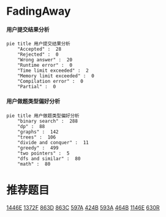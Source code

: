 # FadingAway

<!-- tabs:start -->



#### **用户提交结果分析**

```mermaid
pie title 用户提交结果分析
    "Accepted" :  28
    "Rejected" :  0
    "Wrong answer" :  20
    "Runtime error" :  0
    "Time limit exceeded" :  2
    "Memory limit exceeded" :  0
    "Compilation error" :  0
    "Partial" :  0
```

#### **用户做题类型偏好分析**

```mermaid
pie title 用户做题类型偏好分析
    "binary search" :  288
    "dp" :  88
    "graphs" :  142
    "trees" :  106
    "divide and conquer" :  11
    "greedy" :  499
    "two pointers" :  5
    "dfs and similar" :  80
    "math" :  80
```



<!-- tabs:end -->
# 推荐题目
[1446E](https://codeforces.com/contest/1446/problem/E)
[1372F](https://codeforces.com/contest/1372/problem/F)
[863D](https://codeforces.com/contest/863/problem/D)
[863C](https://codeforces.com/contest/863/problem/C)
[597A](https://codeforces.com/contest/597/problem/A)
[424B](https://codeforces.com/contest/424/problem/B)
[593A](https://codeforces.com/contest/593/problem/A)
[464B](https://codeforces.com/contest/464/problem/B)
[1146E](https://codeforces.com/contest/1146/problem/E)
[630R](https://codeforces.com/contest/630/problem/R)
